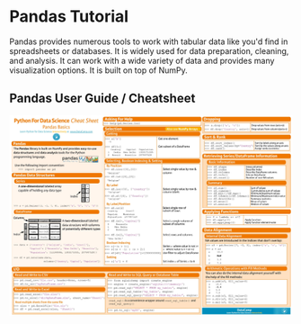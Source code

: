 # Pandas Tutorial

Pandas provides numerous tools to work with tabular data like you'd find in spreadsheets or databases. It is widely used for data preparation, cleaning, and analysis. It can work with a wide variety of data and provides many visualization options. It is built on top of NumPy.

## Pandas User Guide / Cheatsheet
<img align="Center" alt="Pandas" src="./Pandas.jpg" />
